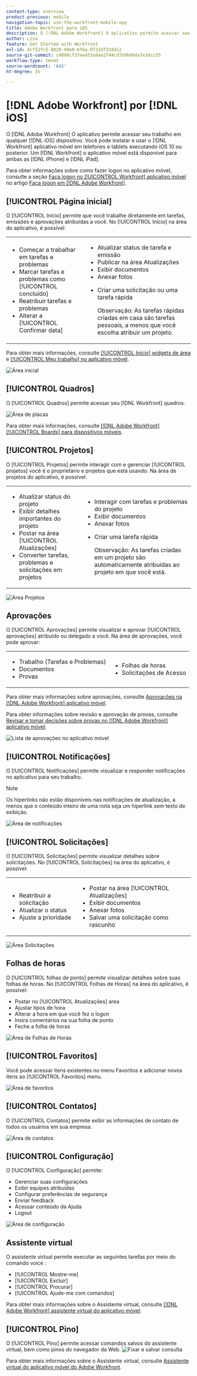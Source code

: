```yaml
---
content-type: overview
product-previous: mobile
navigation-topic: use-the-workfront-mobile-app
title: Adobe Workfront para iOS
description: O [!DNL Adobe Workfront] O aplicativo permite acessar seu trabalho em qualquer dispositivo iOS. Você pode instalar e usar o [!DNL Workfront] aplicativo móvel em telefones e tablets executando iOS 10 ou posterior. Um [!DNL Workfront] o aplicativo móvel está disponível para a iPhone e a iPad.
author: Lisa
feature: Get Started with Workfront
exl-id: dcf52fc5-8029-49e0-bf6a-0733df334dc2
source-git-commit: c4090cf37ee453a9ae2f44cd7b9b604a7e16cc55
workflow-type: tm+mt
source-wordcount: '641'
ht-degree: 3%

---
```


# [!DNL Adobe Workfront] por [!DNL iOS]

O [!DNL Adobe Workfront] O aplicativo permite acessar seu trabalho em qualquer [!DNL iOS] dispositivo. Você pode instalar e usar o [!DNL Workfront] aplicativo móvel em telefones e tablets executando iOS 10 ou posterior. Um [!DNL Workfront] o aplicativo móvel está disponível para ambas as [!DNL iPhone] e [!DNL iPad].

Para obter informações sobre como fazer logon no aplicativo móvel, consulte a seção [Faça logon no [!UICONTROL Workfront] aplicativo móvel](../../../workfront-basics/manage-your-account-and-profile/managing-your-workfront-account/log-in-to-workfront.md#log) no artigo [Faça logon em [!DNL Adobe Workfront]](../../../workfront-basics/manage-your-account-and-profile/managing-your-workfront-account/log-in-to-workfront.md).

## [!UICONTROL Página inicial]

O [!UICONTROL Início] permite que você trabalhe diretamente em tarefas, emissões e aprovações atribuídas a você. No [!UICONTROL Início] na área do aplicativo, é possível:

<table style="table-layout:auto"> 
 <col> 
 <col> 
 <tbody> 
  <tr> 
   <td> 
    <ul> 
     <li>Começar a trabalhar em tarefas e problemas</li> 
     <li>Marcar tarefas e problemas como [!UICONTROL concluído]</li> 
     <li>Reatribuir tarefas e problemas</li> 
     <li>Alterar a [!UICONTROL Confirmar data]</li> 
    </ul> </td> 
   <td> 
    <ul> 
     <li>Atualizar status de tarefa e emissão</li> 
     <li>Publicar na área Atualizações</li> 
     <li>Exibir documentos</li> 
     <li>Anexar fotos</li> 
     <li> <p>Criar uma solicitação ou uma tarefa rápida</p> <p>Observação: As tarefas rápidas criadas em casa são tarefas pessoais, a menos que você escolha atribuir um projeto.</p> </li> 
    </ul> </td> 
  </tr> 
 </tbody> 
</table>

Para obter mais informações, consulte [[!UICONTROL Início] widgets de área](../../../workfront-basics/mobile-apps/using-the-workfront-mobile-app/home-area-widgets-mobile.md) e [[!UICONTROL Meu trabalho] no aplicativo móvel](../../../workfront-basics/mobile-apps/using-the-workfront-mobile-app/my-work-section-mobile.md).

![Área inicial](assets/mobile-home-area.png)

## [!UICONTROL Quadros]

O [!UICONTROL Quadros] permite acessar seu [!DNL Workfront] quadros.

![Área de placas](assets/mobile-all-boards-displayed.png)

Para obter mais informações, consulte [[!DNL Adobe Workfront] [!UICONTROL Boards] para dispositivos móveis](/help/quicksilver/workfront-basics/mobile-apps/using-the-workfront-mobile-app/mobile-boards.md).

## [!UICONTROL Projetos]

O [!UICONTROL Projetos] permite interagir com e gerenciar [!UICONTROL projetos] você é o proprietário e projetos que está usando. Na área de projetos do aplicativo, é possível:

<table style="table-layout:auto"> 
 <col> 
 <col> 
 <tbody> 
  <tr> 
   <td> 
    <ul> 
     <li>Atualizar status do projeto</li> 
     <li>Exibir detalhes importantes do projeto</li> 
     <li>Postar na área [!UICONTROL Atualizações]</li> 
     <li>Converter tarefas, problemas e solicitações em projetos</li> 
    </ul> </td> 
   <td> 
    <ul> 
     <li>Interagir com tarefas e problemas do projeto</li> 
     <li>Exibir documentos</li> 
     <li>Anexar fotos</li> 
     <li> <p>Criar uma tarefa rápida</p> <p>Observação: As tarefas criadas em um projeto são automaticamente atribuídas ao projeto em que você está. </p> </li> 
    </ul> </td> 
  </tr> 
 </tbody> 
</table>

![Área Projetos](assets/mobile-projects-area.png)

## Aprovações

O [!UICONTROL Aprovações] permite visualizar e aprovar [!UICONTROL aprovações] atribuído ou delegado a você. Na área de aprovações, você pode aprovar:

<table style="table-layout:auto">
 <col>
 <col>
 <tbody>
  <tr>
   <td>
    <ul>
     <li>Trabalho (Tarefas e Problemas)</li>
     <li>Documentos</li>
     <li>Provas </li>
    </ul> </td>
   <td>
    <ul>
     <li>Folhas de horas</li>
     <li>Solicitações de Acesso</li>
    </ul> </td>
  </tr>
 </tbody>
</table>

Para obter mais informações sobre aprovações, consulte [Aprovações na [!DNL Adobe Workfront] aplicativo móvel](../../../workfront-basics/mobile-apps/using-the-workfront-mobile-app/approvals-in-mobile-app.md).

Para obter informações sobre revisão e aprovação de provas, consulte [Revisar e tomar decisões sobre provas no [!DNL Adobe Workfront] aplicativo móvel](../../../workfront-basics/mobile-apps/using-the-workfront-mobile-app/work-with-proofs-in-mobile-app.md).

![Lista de aprovações no aplicativo móvel](assets/mobile-approvals-adobe-350x574.png)

## [!UICONTROL Notificações]

O [!UICONTROL Notificações] permite visualizar e responder notificações no aplicativo para seu trabalho.

>[!NOTE]
>Os hiperlinks não estão disponíveis nas notificações de atualização, a menos que o conteúdo inteiro de uma nota seja um hiperlink sem texto de exibição.

![Área de notificações](assets/mobile-notifications-area.png)

## [!UICONTROL Solicitações]

O [!UICONTROL Solicitações] permite visualizar detalhes sobre solicitações. No [!UICONTROL Solicitações] na área do aplicativo, é possível:

<table style="table-layout:auto">
 <col>
 <col>
 <tbody>
  <tr>
   <td>
    <ul>
     <li>Reatribuir a solicitação</li>
     <li>Atualizar o status</li>
     <li>Ajuste a prioridade</li>
    </ul> </td>
   <td>
    <ul>
     <li>Postar na área [!UICONTROL Atualizações]</li>
     <li>Exibir documentos</li>
     <li>Anexar fotos</li>
     <li>Salvar uma solicitação como rascunho</li>
    </ul> </td>
  </tr>
 </tbody>
</table>

![Área Solicitações](assets/mobile-requests-area.png)

## Folhas de horas

O [!UICONTROL folhas de ponto] permite visualizar detalhes sobre suas folhas de horas. No [!UICONTROL Folhas de Horas] na área do aplicativo, é possível:

* Postar no [!UICONTROL Atualizações] area
* Ajustar tipos de hora
* Alterar a hora em que você fez o logon
* Insira comentários na sua folha de ponto
* Feche a folha de horas

![Área de Folhas de Horas](assets/mobile-timesheets-area.png)

## [!UICONTROL Favoritos]

Você pode acessar itens existentes no menu Favoritos e adicionar novos itens ao [!UICONTROL Favoritos] menu.

![Área de favoritos](assets/mobile-favorites-area.png)

## [!UICONTROL Contatos]

O [!UICONTROL Contatos] permite exibir as informações de contato de todos os usuários em sua empresa.

![Área de contatos](assets/mobile-contacts-area.png)

## [!UICONTROL Configuração]

O [!UICONTROL Configuração] permite:

* Gerenciar suas configurações
* Exibir equipes atribuídas
* Configurar preferências de segurança
* Enviar feedback
* Acessar conteúdo da Ajuda
* Logout

![Área de configuração](assets/ios-configuration-area.png)

## Assistente virtual

O assistente virtual permite executar as seguintes tarefas por meio do comando voice :

* [!UICONTROL Mostre-me]
* [!UICONTROL Excluir]
* [!UICONTROL Procurar]
* [!UICONTROL Ajude-me com comandos]

Para obter mais informações sobre o Assistente virtual, consulte [[!DNL Adobe Workfront] assistente virtual do aplicativo móvel](../../../workfront-basics/mobile-apps/using-the-workfront-mobile-app/wf-mobile-virtual-assistant.md).

## [!UICONTROL Pino]

O [!UICONTROL Pino] permite acessar comandos salvos do assistente virtual, bem como pinos do navegador da Web.
![Fixar e salvar consulta](assets/pin-and-save-query-adobe-350x285.png)

Para obter mais informações sobre o Assistente virtual, consulte [Assistente virtual do aplicativo móvel do Adobe Workfront](../../../workfront-basics/mobile-apps/using-the-workfront-mobile-app/wf-mobile-virtual-assistant.md).
